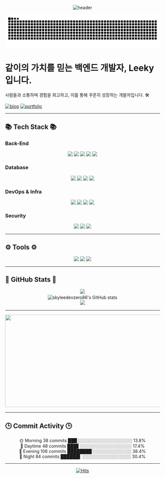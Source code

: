 <div align="center">
  
![header](https://capsule-render.vercel.app/api?type=soft&color=auto&height=300&section=header&text=KyeongYongLee&fontSize=90)

  
</div>

![Snake animation](https://raw.githubusercontent.com/DIYgod/DIYgod/main/assets/github-contribution-grid-snake.svg)

# 같이의 가치를 믿는 백엔드 개발자, Leeky 입니다.

사람들과 소통하며 경험을 회고하고, 이를 통해 꾸준히 성장하는 개발자입니다. 🛠️

[![blog](https://img.shields.io/badge/Blog-000000?style=for-the-badge&logo=gatsby&logoColor=white)](https://velog.io/@sleekydevzero86/posts)
[![portfolio](https://img.shields.io/badge/Portfolio-000000?style=for-the-badge&logo=readme&logoColor=white)](https://succinct-makeup-b41.notion.site/4b4ef2df96f94df0917b066616211573?pvs=4)

---

## 📚 Tech Stack 📚

### Back-End
<p align="center">
   <img src="https://img.shields.io/badge/Java-007396?style=flat-square&logo=Java&logoColor=white"/>
   <img src="https://img.shields.io/badge/SpringBoot-6DB33F?style=flat-square&logo=SpringBoot&logoColor=white"/>
   <img src="https://img.shields.io/badge/SpringCloud-6DB33F?style=flat-square&logo=Spring&logoColor=white"/>
   <img src="https://img.shields.io/badge/MyBatis-E0234E?style=flat-square&logo=&logoColor=white"/>
   <img src="https://img.shields.io/badge/JPA-6DB33F?style=flat-square&logo=&logoColor=white"/>
</p>

### Database
<p align="center">
   <img src="https://img.shields.io/badge/Oracle-F80000?style=flat-square&logo=Oracle&logoColor=white"/>
   <img src="https://img.shields.io/badge/MySQL-4479A1?style=flat-square&logo=MySQL&logoColor=white"/>
   <img src="https://img.shields.io/badge/PostgreSQL-336791?style=flat-square&logo=PostgreSQL&logoColor=white"/>
   <img src="https://img.shields.io/badge/Redis-DC382D?style=flat-square&logo=Redis&logoColor=white"/>
</p>

### DevOps & Infra
<p align="center">
   <img src="https://img.shields.io/badge/Docker-2496ED?style=flat-square&logo=Docker&logoColor=white"/>
   <img src="https://img.shields.io/badge/Jenkins-D24939?style=flat-square&logo=Jenkins&logoColor=white"/>
   <img src="https://img.shields.io/badge/GitHubActions-2088FF?style=flat-square&logo=GitHubActions&logoColor=white"/>
   <img src="https://img.shields.io/badge/AWS-232F3E?style=flat-square&logo=AmazonAWS&logoColor=white"/>
</p>

### Security
<p align="center">
   <img src="https://img.shields.io/badge/SpringSecurity-6DB33F?style=flat-square&logo=SpringSecurity&logoColor=white"/>
   <img src="https://img.shields.io/badge/JWT-000000?style=flat-square&logo=JSONWebTokens&logoColor=white"/>
   <img src="https://img.shields.io/badge/OAuth2-3A9AB6?style=flat-square&logo=OAuth&logoColor=white"/>
</p>

---

## ⚙ Tools ⚙
<p align="center">
   <img src="https://img.shields.io/badge/Slack-4A154B?style=flat-square&logo=Slack&logoColor=white"/>
   <img src="https://img.shields.io/badge/Postman-FF6C37?style=flat-square&logo=Postman&logoColor=white"/>
   <img src="https://img.shields.io/badge/IntelliJ-000000?style=flat-square&logo=IntelliJIDEA&logoColor=white"/>
</p>

---

## 🌟 GitHub Stats 🌟
<div align="center">
  <img align="" height="137px" src="https://github-readme-stats.vercel.app/api?username=skyleedevzero86&hide_title=true&hide_border=true&show_icons=true&include_all_commits=true&line_height=21&bg_color=0,EC6C6C,FFD479,FFFC79,73FA79&theme=graywhite&locale=en" />
  <br/><img style="max-width: 450px" src="https://github-readme-stats.vercel.app/api?username=skyleedevzero86&show_icons=true&icon_color=0366d6&bg_color=ffffff&hide_title=true&include_all_commits=true&count_private=true&hide_rank=true" alt="skyleedevzero86's GitHub stats"/>
  <br/><img align="" height="137px" src="https://github-readme-stats.vercel.app/api/top-langs/?username=skyleedevzero86&hide_title=true&hide_border=true&layout=compact&bg_color=0,73FA79,73FDFF,D783FF&theme=graywhite&locale=cn" />
</div>

---

<div align="center">
 <a href="https://www.gitanimals.org/en_US?utm_medium=image&utm_source=Seeongh&utm_content=farm">
    <img
      src="https://render.gitanimals.org/farms/skyleedevzero86"
      width="600"
      height="300"
    />
</a>
</div>


---

## 🕒 Commit Activity 🕒
<div align="center">
🌞 Morning    38 commits  ██▉░░░░░░░░░░░░░░░░░░  13.8%<br/>
🌆 Daytime    48 commits  ███▋░░░░░░░░░░░░░░░░░  17.4%<br/>
🌃 Evening   106 commits  ████████░░░░░░░░░░░░░  38.4%<br/>
🌙 Night      84 commits  ██████▍░░░░░░░░░░░░░░░░  30.4%<br/>
</div>

---

<div align="center">

[![Hits](https://hits.sh/github.com/skyleedevzero86.svg?style=flat-square&color=365f26&labelColor=612828)](https://hits.sh/github.com/skyleedevzero86/)

</div>
